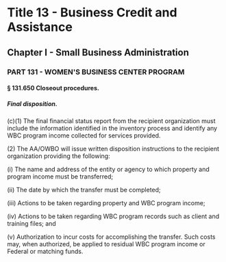 
# Title 13 - Business Credit and Assistance
## Chapter I - Small Business Administration
### PART 131 - WOMEN'S BUSINESS CENTER PROGRAM
#### § 131.650 Closeout procedures.
##### Final disposition.

(c)(1) The final financial status report from the recipient organization must include the information identified in the inventory process and identify any WBC program income collected for services provided.

(2) The AA/OWBO will issue written disposition instructions to the recipient organization providing the following:

(i) The name and address of the entity or agency to which property and program income must be transferred;

(ii) The date by which the transfer must be completed;

(iii) Actions to be taken regarding property and WBC program income;

(iv) Actions to be taken regarding WBC program records such as client and training files; and

(v) Authorization to incur costs for accomplishing the transfer. Such costs may, when authorized, be applied to residual WBC program income or Federal or matching funds.
